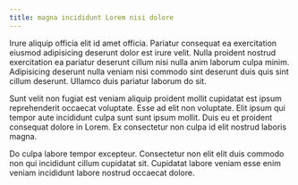 ```yaml
---
title: magna incididunt Lorem nisi dolore
---
```


Irure aliquip officia elit id amet officia. Pariatur consequat ea exercitation eiusmod adipisicing deserunt dolor est irure velit. Nulla proident nostrud exercitation ea pariatur deserunt cillum nisi nulla anim laborum culpa minim. Adipisicing deserunt nulla veniam nisi commodo sint deserunt duis quis sint cillum deserunt. Ullamco duis pariatur laborum do sit.

Sunt velit non fugiat est veniam aliquip proident mollit cupidatat est ipsum reprehenderit occaecat voluptate. Esse ad elit non voluptate. Elit ipsum qui tempor aute incididunt culpa sunt sunt ipsum mollit. Duis eu et proident consequat dolore in Lorem. Ex consectetur non culpa id elit nostrud laboris magna.

Do culpa labore tempor excepteur. Consectetur non elit elit duis commodo non qui incididunt cillum cupidatat sit. Cupidatat labore veniam esse enim veniam incididunt labore nostrud occaecat dolore.